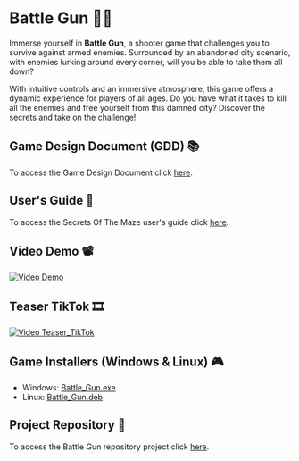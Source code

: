 # Battle Gun 🔫💥
Immerse yourself in **Battle Gun**, a shooter game that challenges you to survive against armed enemies. Surrounded by an abandoned city scenario, with enemies lurking around every corner, will you be able to take them all down?

With intuitive controls and an immersive atmosphere, this game offers a dynamic experience for players of all ages. Do you have what it takes to kill all the enemies and free yourself from this damned city? Discover the secrets and take on the challenge!

## Game Design Document (GDD) 📚
To access the Game Design Document click [here](https://docs.google.com/document/d/1S2x0769RUKKgoYsBhAJkZDPssDdg8__NdlXIfzj8py8/edit?usp=sharing).

## User's Guide 🦮
To access the Secrets Of The Maze user's guide click [here](link_users_guide).

## Video Demo 📽️
[![Video Demo](miniatura)](link_videoDemo)

## Teaser TikTok 🎞
[![Video Teaser_TikTok](miniatura)](link_videoTeaserTikTok)

## Game Installers (Windows & Linux) 🎮
- Windows: [Battle_Gun.exe](link_windows)
- Linux: [Battle_Gun.deb](link_linux)

## Project Repository 🔗
To access the Battle Gun repository project click [here](link_gitlab).
